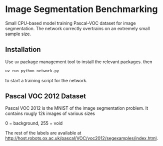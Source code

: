 # Image Segmentation Benchmarking
Small CPU-based model training Pascal-VOC dataset for image segmentation. The network correctly overtrains on an extremely small sample size. 

## Installation
Use `uv` package management tool to install the relevant packages. then 

```bash
uv run python network.py
```

to start a training script for the network.




## Pascal VOC 2012 Dataset
Pascal VOC 2012 is the MNIST of the image segmentation problem. It contains rougly 12k images of various sizes

0 = background, 255 = void

The rest of the labels are available at http://host.robots.ox.ac.uk/pascal/VOC/voc2012/segexamples/index.html.